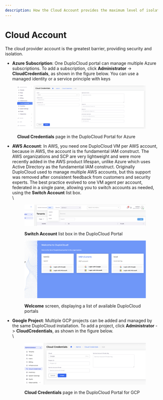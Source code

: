 ```yaml
---
description: How the Cloud Account provides the maximum level of isolation
---
```


# Cloud Account

The cloud provider account is the greatest barrier, providing security and isolation.&#x20;

* **Azure Subscription**: One DuploCloud portal can manage multiple Azure subscriptions. To add a subscription, click **Administrator** -> **CloudCredentials**, as shown in the figure below. You can use a managed identity or a service principle with keys

<figure><img src="../../.gitbook/assets/image (1) (1) (1) (1) (1).png" alt=""><figcaption><p><strong>Cloud Credentials</strong> page in the DuploCloud Portal for Azure</p></figcaption></figure>

*   **AWS Account**: In AWS, you need one DuploCloud VM per AWS account, because in AWS, the account is the fundamental IAM construct. The AWS organizations and SCP are very lightweight and were more recently added in the AWS product lifespan, unlike Azure which uses Active Directory as the fundamental IAM construct. Originally DuploCloud used to manage multiple AWS accounts, but this support was removed after consistent feedback from customers and security experts. The best practice evolved to one VM agent per account, federated in a single pane, allowing you to switch accounts as needed, using the **Switch Account** list box.\
    \


    <figure><img src="../../.gitbook/assets/image (3) (1).png" alt=""><figcaption><p><strong>Switch Account</strong> list box in the DuploCloud Portal <br></p></figcaption></figure>

    <figure><img src="../../.gitbook/assets/image (2) (1) (1) (1).png" alt=""><figcaption><p><strong>Welcome</strong> screen, displaying a list of available DuploCloud portals</p></figcaption></figure>


*   **Google Project**: Multiple GCP projects can be added and managed by the same DuploCloud installation. To add a project, click **Administrator** -> **CloudCredentials**, as shown in the figure below.\
    \


    <figure><img src="../../.gitbook/assets/image (4).png" alt=""><figcaption><p><strong>Cloud Credentials</strong> page in the DuploCloud Portal for GCP</p></figcaption></figure>
